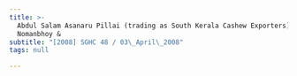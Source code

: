 ```yaml
---
title: >-
  Abdul Salam Asanaru Pillai (trading as South Kerala Cashew Exporters) v
  Nomanbhoy &
subtitle: "[2008] SGHC 48 / 03\_April\_2008"
tags: null

---
```


